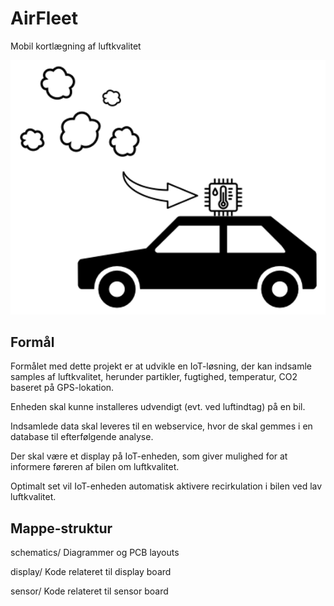 # AirFleet
Mobil kortlægning af luftkvalitet

![AirFleet](./images/AirFleet.png)

## Formål
Formålet med dette projekt er at udvikle en IoT-løsning, der kan indsamle samples af luftkvalitet, herunder partikler, fugtighed, temperatur, CO2 baseret på GPS-lokation.

Enheden skal kunne installeres udvendigt (evt. ved luftindtag) på en bil.

Indsamlede data skal leveres til en webservice, hvor de skal gemmes i en database til efterfølgende analyse.

Der skal være et display på IoT-enheden, som giver mulighed for at informere føreren af bilen om luftkvalitet. 

Optimalt set vil IoT-enheden automatisk aktivere recirkulation i bilen ved lav luftkvalitet.

## Mappe-struktur

schematics/     Diagrammer og PCB layouts

display/        Kode relateret til display board

sensor/         Kode relateret til sensor board



